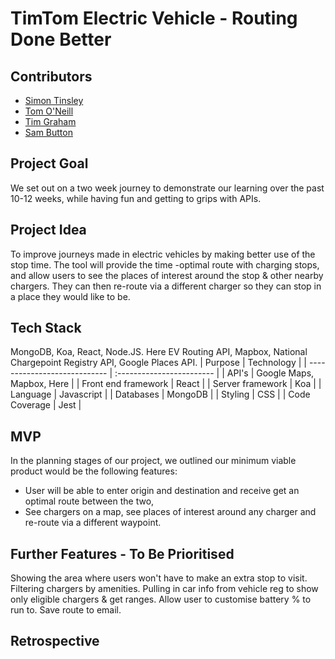 # TimTom Electric Vehicle - Routing Done Better

## Contributors
- [Simon Tinsley](https://github.com/sjtinsley)
- [Tom O'Neill](https://github.com/tomoneill32)
- [Tim Graham](https://github.com/timbo-graham)
- [Sam Button](https://github.com/SamButton12)

## Project Goal
We set out on a two week journey to demonstrate our learning over the past 10-12 weeks, while having fun and getting to grips with APIs.

## Project Idea
To improve journeys made in electric vehicles by making better use of the stop time. The tool will provide the time -optimal route with charging stops, and allow users to see the places of interest around the stop & other nearby chargers. They can then re-route via a different charger so they can stop in a place they would like to be.

## Tech Stack
MongoDB, Koa, React, Node.JS. Here EV Routing API, Mapbox, National Chargepoint Registry API, Google Places API.
| Purpose                      | Technology                |
| ---------------------------- | :------------------------ |
| API's                        | Google Maps, Mapbox, Here |
| Front end framework          | React                     |
| Server framework             | Koa                       |
| Language                     | Javascript                |
| Databases                    | MongoDB                   |
| Styling                      | CSS                       |
| Code Coverage                | Jest                      |

## MVP
In the planning stages of our project, we outlined our minimum viable product would be the following features:
- User will be able to enter origin and destination and receive get an optimal route between the two,
- See chargers on a map, see places of interest around any charger and re-route via a different waypoint.

## Further Features - To Be Prioritised
Showing the area where users won't have to make an extra stop to visit. Filtering chargers by amenities. Pulling in car info from vehicle reg to show only eligible chargers & get ranges. Allow user to customise battery % to run to. Save route to email.

## Retrospective

